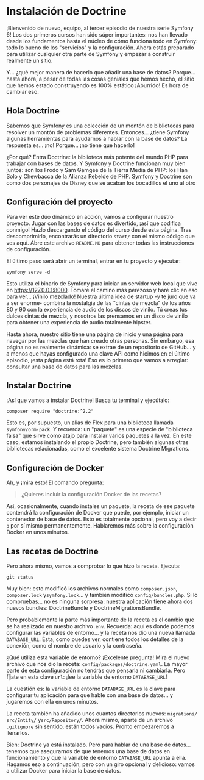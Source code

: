 # Instalación de Doctrine

¡Bienvenido de nuevo, equipo, al tercer episodio de nuestra serie Symfony 6! Los dos primeros cursos han sido súper importantes: nos han llevado desde los fundamentos hasta el núcleo de cómo funciona todo en Symfony: todo lo bueno de los "servicios" y la configuración. Ahora estás preparado para utilizar cualquier otra parte de Symfony y empezar a construir realmente un sitio.

Y... ¿qué mejor manera de hacerlo que añadir una base de datos? Porque... hasta ahora, a pesar de todas las cosas geniales que hemos hecho, el sitio que hemos estado construyendo es 100% estático ¡Aburrido! Es hora de cambiar eso.

## Hola Doctrine

Sabemos que Symfony es una colección de un montón de bibliotecas para resolver un montón de problemas diferentes. Entonces... ¿tiene Symfony algunas herramientas para ayudarnos a hablar con la base de datos? La respuesta es... ¡no! Porque... ¡no tiene que hacerlo!

¿Por qué? Entra Doctrine: la biblioteca más potente del mundo PHP para trabajar con bases de datos. Y Symfony y Doctrine funcionan muy bien juntos: son los Frodo y Sam Gamgee de la Tierra Media de PHP: los Han Solo y Chewbacca de la Alianza Rebelde de PHP. Symfony y Doctrine son como dos personajes de Disney que se acaban los bocadillos el uno al otro

## Configuración del proyecto

Para ver este dúo dinámico en acción, vamos a configurar nuestro proyecto. Jugar con las bases de datos es divertido, ¡así que codifica conmigo! Hazlo descargando el código del curso desde esta página. Tras descomprimirlo, encontrarás un directorio `start/` con el mismo código que ves aquí. Abre este archivo `README.MD` para obtener todas las instrucciones de configuración.

El último paso será abrir un terminal, entrar en tu proyecto y ejecutar:

```terminal
symfony serve -d
```

Esto utiliza el binario de Symfony para iniciar un servidor web local que vive en https://127.0.0.1:8000. Tomaré el camino más perezoso y haré clic en eso para ver... ¡Vinilo mezclado! Nuestra última idea de startup -y te juro que va a ser enorme- combina la nostalgia de las "cintas de mezcla" de los años 80 y 90 con la experiencia de audio de los discos de vinilo. Tú creas tus dulces cintas de mezcla, y nosotros las prensamos en un disco de vinilo para obtener una experiencia de audio totalmente hipster.

Hasta ahora, nuestro sitio tiene una página de inicio y una página para navegar por las mezclas que han creado otras personas. Sin embargo, esa página no es realmente dinámica: se extrae de un repositorio de GitHub... y a menos que hayas configurado una clave API como hicimos en el último episodio, ¡esta página está rota! Eso es lo primero que vamos a arreglar: consultar una base de datos para las mezclas.

## Instalar Doctrine

¡Así que vamos a instalar Doctrine! Busca tu terminal y ejecútalo:

```terminal
composer require "doctrine:^2.2"
```

Esto es, por supuesto, un alias de Flex para una biblioteca llamada `symfony/orm-pack`. Y recuerda: un "paquete" es una especie de "biblioteca falsa" que sirve como atajo para instalar varios paquetes a la vez. En este caso, estamos instalando el propio Doctrine, pero también algunas otras bibliotecas relacionadas, como el excelente sistema Doctrine Migrations.

## Configuración de Docker

Ah, y ¡mira esto! El comando pregunta:

> ¿Quieres incluir la configuración Docker de las recetas?

Así, ocasionalmente, cuando instales un paquete, la receta de ese paquete contendrá la configuración de Docker que puede, por ejemplo, iniciar un contenedor de base de datos. Esto es totalmente opcional, pero voy a decir `p` por sí mismo permanentemente. Hablaremos más sobre la configuración Docker en unos minutos.

## Las recetas de Doctrine

Pero ahora mismo, vamos a comprobar lo que hizo la receta. Ejecuta:

```terminal
git status
```

Muy bien: esto modificó los archivos normales como `composer.json`, `composer.lock` y`symfony.lock`... y también modificó `config/bundles.php`. Si lo compruebas... no es ninguna sorpresa: nuestra aplicación tiene ahora dos nuevos bundles: DoctrineBundle y DoctrineMigrationsBundle.

Pero probablemente la parte más importante de la receta es el cambio que se ha realizado en nuestro archivo`.env`. Recuerda: aquí es donde podemos configurar las variables de entorno... y la receta nos dio una nueva llamada `DATABASE_URL`. Ésta, como puedes ver, contiene todos los detalles de la conexión, como el nombre de usuario y la contraseña.

¿Qué utiliza esta variable de entorno? ¡Excelente pregunta! Mira el nuevo archivo que nos dio la receta: `config/packages/doctrine.yaml`. La mayor parte de esta configuración no tendrás que pensarla ni cambiarla. Pero fíjate en esta clave `url`: ¡lee la variable de entorno `DATABASE_URL`!

La cuestión es: la variable de entorno `DATABASE_URL` es la clave para configurar tu aplicación para que hable con una base de datos... y jugaremos con ella en unos minutos.

La receta también ha añadido unos cuantos directorios nuevos: `migrations/` `src/Entity/` y`src/Repository/`. Ahora mismo, aparte de un archivo `.gitignore` sin sentido, están todos vacíos. Pronto empezaremos a llenarlos.

Bien: Doctrine ya está instalado. Pero para hablar de una base de datos... tenemos que asegurarnos de que tenemos una base de datos en funcionamiento y que la variable de entorno `DATABASE_URL` apunta a ella. Hagamos eso a continuación, pero con un giro opcional y delicioso: vamos a utilizar Docker para iniciar la base de datos.

